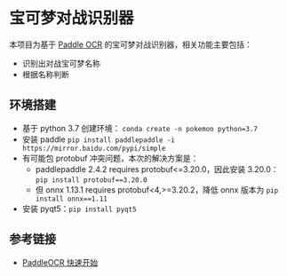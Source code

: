 # 宝可梦对战识别器

本项目为基于 [Paddle OCR](https://github.com/PaddlePaddle/PaddleOCR) 的宝可梦对战识别器，相关功能主要包括：
- 识别出对战宝可梦名称
- 根据名称判断

## 环境搭建

- 基于 python 3.7 创建环境： `conda create -n pokemon python=3.7`
- 安装 paddle `pip install paddlepaddle -i https://mirror.baidu.com/pypi/simple`
- 有可能包 protobuf 冲突问题，本次的解决方案是：
  - paddlepaddle 2.4.2 requires protobuf<=3.20.0，因此安装 3.20.0： `pip install protobuf==3.20.0`
  - 但 onnx 1.13.1 requires protobuf<4,>=3.20.2，降低 onnx 版本为 `pip install onnx==1.11`
- 安装 pyqt5：`pip install pyqt5`

## 参考链接

- [PaddleOCR 快速开始](https://github.com/PaddlePaddle/PaddleOCR/blob/release/2.6/doc/doc_ch/quickstart.md)